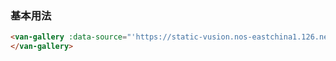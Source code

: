 ### 基本用法

``` html
<van-gallery :data-source="'https://static-vusion.nos-eastchina1.126.net/h5-template/cat.jpeg'">
</van-gallery>
```
